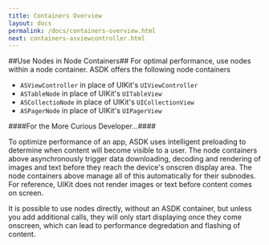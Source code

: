 ```yaml
---
title: Containers Overview
layout: docs
permalink: /docs/containers-overview.html
next: containers-asviewcontroller.html
---
```


##Use Nodes in Node Containers##
For optimal performance, use nodes within a node container. ASDK offers the following node containers

- `ASViewController` in place of UIKit's `UIViewController`
- `ASTableNode` in place of UIKit's `UITableView`
- `ASCollectioNode` in place of UIKit's `UICollectionView`
- `ASPagerNode` in place of UIKit's `UIPagerView`

####For the More Curious Developer...####

To optimize performance of an app, ASDK uses intelligent preloading to determine when content will become visible to a user. The node containers above asynchronously trigger data downloading, decoding and rendering of images and text before they reach the device's onscren display area. The node containers above manage all of this automatically for their subnodes.  For reference, UIKit does not render images or text before content comes on screen. 

It is possible to use nodes directly, without an ASDK container, but unless you add additional calls, they will only start displaying once they come onscreen, which can lead to performance degredation and flashing of content. 
